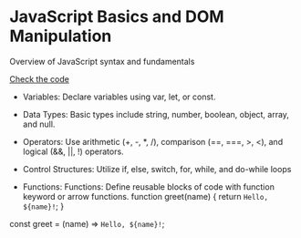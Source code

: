 # JavaScript Basics and DOM Manipulation 
Overview of JavaScript syntax and fundamentals

[Check the code](https://github.com/OllinDesigns/WebTechNextU/blob/main/Chapter2AdvancedE-CommerceDevelopment/JSBasicsAndDOM/code.js)


- Variables:
Declare variables using var, let, or const.

- Data Types:
Basic types include string, number, boolean, object, array, and null.

- Operators:
 Use arithmetic (+, -, *, /), comparison (==, ===, >, <), and logical (&&, ||, !) operators.

- Control Structures:
Utilize if, else, switch, for, while, and do-while loops

- Functions:
Functions: Define reusable blocks of code with function keyword or arrow functions.
function greet(name) {
  return `Hello, ${name}!`;
}

const greet = (name) => `Hello, ${name}!`;


